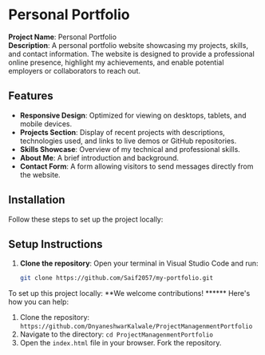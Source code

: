 # Personal Portfolio

**Project Name**: Personal Portfolio  
**Description**: A personal portfolio website showcasing my projects, skills, and contact information. The website is designed to provide a professional online presence, highlight my achievements, and enable potential employers or collaborators to reach out.

## Features
- **Responsive Design**: Optimized for viewing on desktops, tablets, and mobile devices.
- **Projects Section**: Display of recent projects with descriptions, technologies used, and links to live demos or GitHub repositories.
- **Skills Showcase**: Overview of my technical and professional skills.
- **About Me**: A brief introduction and background.
- **Contact Form**: A form allowing visitors to send messages directly from the website.

## Installation
Follow these steps to set up the project locally:

## Setup Instructions
1. **Clone the repository**:
   Open your terminal in Visual Studio Code and run:
   ```bash
   git clone https://github.com/Saif2057/my-portfolio.git

To set up this project locally:
**We welcome contributions! ******
Here's how you can help:
1. Clone the repository: `https://github.com/DnyaneshwarKalwale/ProjectManagenmentPortfolio`
2. Navigate to the directory: `cd ProjectManagenmentPortfolio`
3. Open the `index.html` file in your browser.
Fork the repository.
